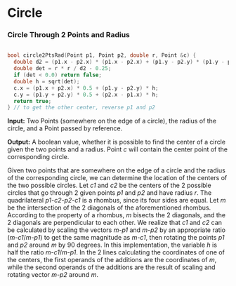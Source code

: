 # Circle

### Circle Through 2 Points and Radius

```cpp

bool circle2PtsRad(Point p1, Point p2, double r, Point &c) {
  double d2 = (p1.x - p2.x) * (p1.x - p2.x) + (p1.y - p2.y) * (p1.y - p2.y);
  double det = r * r / d2 - 0.25;
  if (det < 0.0) return false;
  double h = sqrt(det);
  c.x = (p1.x + p2.x) * 0.5 + (p1.y - p2.y) * h;
  c.y = (p1.y + p2.y) * 0.5 + (p2.x - p1.x) * h;
  return true;
} // to get the other center, reverse p1 and p2

```

**Input:** Two Points (somewhere on the edge of a circle), the radius of the circle, and a Point passed by reference.

**Output:** A boolean value, whether it is possible to find the center of a circle given the two points and a radius. Point _c_ will contain the center point of the corresponding circle.

Given two points that are somewhere on the edge of a circle and the radius of the corresponding circle, we can determine the location of the centers of the two possible circles. Let _c1_ and _c2_ be the centers of the 2 possible circles that go through 2 given points _p1_ and _p2_ and have radius _r_. The quadrilateral _p1_-_c2_-_p2_-_c1_ is a rhombus, since its four sides are equal. Let _m_ be the intersection of the 2 diagonals of the aforementioned rhombus. According to the property of a rhombus, _m_ bisects the 2 diagonals, and the 2 diagonals are perpendicular to each other. We realize that _c1_ and _c2_ can be calculated by scaling the vectors _m-p1_ and _m-p2_ by an appropriate ratio (_m-c1_/_m-p1_) to get the same magnitude as _m-c1_, then rotating the points _p1_ and _p2_ around _m_ by 90 degrees. In this implementation, the variable _h_ is half the ratio _m-c1_/_m-p1_. In the 2 lines calculating the coordinates of one of the centers, the first operands of the additions are the coordinates of _m_, while the second operands of the additions are the result of scaling and rotating vector _m-p2_ around _m_.
